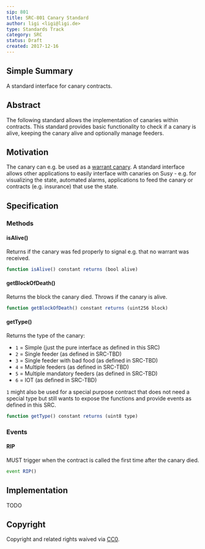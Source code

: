 ```yaml
---
sip: 801
title: SRC-801 Canary Standard
author: ligi <ligi@ligi.de>
type: Standards Track
category: SRC
status: Draft
created: 2017-12-16
---
```


## Simple Summary

A standard interface for canary contracts.

## Abstract

The following standard allows the implementation of canaries within contracts.
This standard provides basic functionality to check if a canary is alive, keeping the canary alive and optionally manage feeders.

## Motivation

The canary can e.g. be used as a [warrant canary](https://en.wikipedia.org/wiki/Warrant_canary).
A standard interface allows other applications to easily interface with canaries on Susy - e.g. for visualizing the state, automated alarms, applications to feed the canary or contracts (e.g. insurance) that use the state.

## Specification

### Methods

#### isAlive()

Returns if the canary was fed properly to signal e.g. that no warrant was received.

``` js
function isAlive() constant returns (bool alive)
```

#### getBlockOfDeath()

Returns the block the canary died.
Throws if the canary is alive.

``` js
function getBlockOfDeath() constant returns (uint256 block)
```

#### getType()

Returns the type of the canary:

* `1` = Simple (just the pure interface as defined in this SRC)
* `2` = Single feeder (as defined in SRC-TBD)
* `3` = Single feeder with bad food (as defined in SRC-TBD)
* `4` = Multiple feeders (as defined in SRC-TBD)
* `5` = Multiple mandatory feeders (as defined in SRC-TBD)
* `6` = IOT (as defined in SRC-TBD)

`1` might also be used for a special purpose contract that does not need a special type but still wants to expose the functions and provide events as defined in this SRC.

``` js
function getType() constant returns (uint8 type)
```

### Events

#### RIP

MUST trigger when the contract is called the first time after the canary died.

``` js
event RIP()
```

## Implementation

TODO

## Copyright
Copyright and related rights waived via [CC0](https://creativecommons.org/publicdomain/zero/1.0/).
